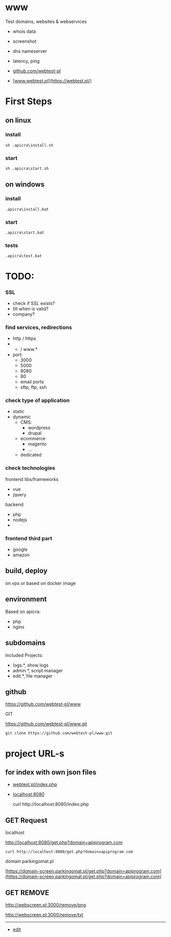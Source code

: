 # www
Test domains, websites & webservices
+ whois data
+ screenshot
+ dns nameserver
+ latency, ping


+ [github.com/webtest-pl](https://github.com/webtest-pl)
+ [www.webtest.pl](https://webtest.pl/)


# First Steps

## on linux

### install
    sh .apicra\install.sh

### start
    sh .apicra\start.sh

## on windows

### install
    .apicra\install.bat

### start
    .apicra\start.bat

### tests
    .apicra\test.bat

# TODO:

### SSL
+ check if SSL exists?
+ till when is valid?
+ company?

### find services, redirections

+ http / https
+ * / www.*
+ port:
    + 3000
    + 5000
    + 8080
    + 80
    + email ports
    + sftp, ftp, ssh
    
### check type of application

+ static
+ dynamic
    + CMS:
        + wordpress
        + drupal
    + ecommerce
        + magento
        + ...
    + dedicated
        
### check technologies

frontend libs/frameworks
+ vue
+ jquery


backend
+ php
+ nodejs
+ 



### frontend third part
+ google
+ amazon



## build, deploy
on vps or based on docker image

## environment
Based on apicra:
+ php
+ nginx

## subdomains
Included Projects:

+ logs.*, show logs
+ admin.*, script manager
+ edit.*, file manager



## github

https://github.com/webtest-pl/www

GIT

https://github.com/webtest-pl/www.git

    git clone https://github.com/webtest-pl/www.git


# project URL-s

## for index with own json files

+ [webtest.pl/index.php](https://webtest.pl/index.php)

+ [localhost:8080](http://localhost:8080/)


    curl http://localhost:8080/index.php


## GET Request

localhost

[http://localhost:8080/get.php?domain=apiprogram.com](http://localhost:8080/get.php?domain=apiprogram.com)

    curl http://localhost:8080/get.php?domain=apiprogram.com

domain parkingomat.pl

[https://domain-screen.parkingomat.pl/get.php?domain=apiprogram.com](https://domain-screen.parkingomat.pl/get.php?domain=apiprogram.com)



## GET REMOVE

http://webscreen.pl:3000/remove/png


http://webscreen.pl:3000/remove/txt


---
+ [edit](https://github.com/webtest-pl/www/edit/main/README.md)
